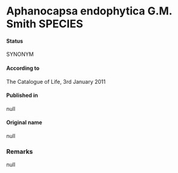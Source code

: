 # Aphanocapsa endophytica G.M. Smith SPECIES

#### Status
SYNONYM

#### According to
The Catalogue of Life, 3rd January 2011

#### Published in
null

#### Original name
null

### Remarks
null